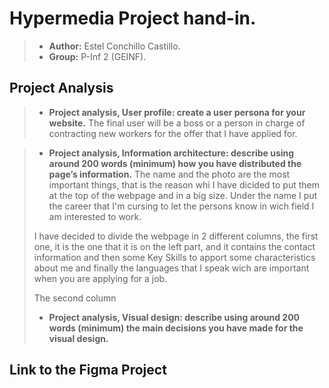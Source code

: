# Hypermedia Project hand-in.
> - **Author:** Estel Conchillo Castillo.
> - **Group:** P-Inf 2 (GEINF).

## Project Analysis
> - **Project analysis, User profile: create a user persona for your website.**
>   The final user will be a boss or a person in charge of contracting new workers for the offer that I have applied for.

> - **Project analysis, Information architecture: describe using around 200 words (minimum) how you have distributed the page’s information.**
>   The name and the photo are the most important things, that is the reason whi I have dicided to put them at the top of the webpage and in a big size. Under the name I put the career that I'm cursing to let the persons know in wich field I am interested to work.
>
> I have decided to divide the webpage in 2 different columns, the first one, it is the one that it is on the left part, and it contains the contact information and then some Key Skills to apport some characteristics about me and finally the languages that I speak wich are important when you are applying for a job.
>
> The second column
> - **Project analysis, Visual design: describe using around 200 words (minimum) the main decisions you have made for the visual design.**

## Link to the Figma Project
